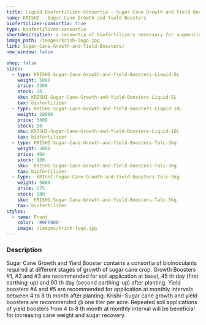 ```yaml
---
title: Liquid Biofertilizer-Consortia - Sugar Cane Growth and Yield Boosters
name: KRISHI - Sugar Cane Growth and Yield Boosters
biofertilizer-consortia: true
type: biofertilizer-consortia
shortdescription: a consortia of biofertilizers necessary for augmenting vegetative growth of mulberry
image_path: /images/krish-logo.jpg
link: Sugar-Cane-Growth-and-Yield-Boosters/
new_window: false

shop: false
sizes:
  - type: KRISHI-Sugar-Cane-Growth-and-Yield-Boosters-Liquid-5L
    weight: 5000
    price: 2500
    stock: 50
    sku: KRISHI-Sugar-Cane-Growth-and-Yield-Boosters-Liquid-5L
    tax: biofertilizer
  - type: KRISHI-Sugar-Cane-Growth-and-Yield-Boosters-Liquid-10L
    weight: 10000
    price: 5000
    stock: 50
    sku: KRISHI-Sugar-Cane-Growth-and-Yield-Boosters-Liquid-10L
    tax: biofertilizer
  - type: KRISHI-Sugar-Cane-Growth-and-Yield-Boosters-Talc-3kg
    weight: 3000
    price: 404
    stock: 100
    sku:  KRISHI-Sugar-Cane-Growth-and-Yield-Boosters-Talc-3kg
    tax: biofertilizer
  - type:  KRISHI-Sugar-Cane-Growth-and-Yield-Boosters-Talc-5kg
    weight: 5000
    price: 675
    stock: 100
    sku:  KRISHI-Sugar-Cane-Growth-and-Yield-Boosters-Talc-5kg
    tax: biofertilizer
styles:
  - name: Front
    color: '#0FF000'
    image: /images/krish-logo.jpg
---
```

### Description
Sugar Cane Growth and Yield Booster contains a consortia of bioinoculants required at different stages of growth of sugar cane crop. Growth Boosters #1, #2 and #3 are recommended for soil application at basal, 45 th day (first earthing-up) and 90 th day (second earthing-up) after planting. Yield boosters #4 and #5 are recommended for application at monthly intervals between 4 to 8 th month after planting. Krishi- Sugar cane growth and yield boosters are recommended @ one liter per acre. Repeated soil applications of yield boosters from 4 to 8 th month at monthly interval will be beneficial for increasing cane weight and sugar recovery.
